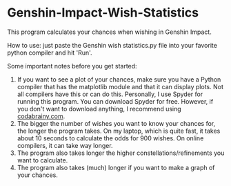 # Genshin-Impact-Wish-Statistics
This program calculates your chances when wishing in Genshin Impact.

How to use: just paste the Genshin wish statistics.py file into your favorite python compiler and hit 'Run'.

Some important notes before you get started:
1. If you want to see a plot of your chances, make sure you have a Python compiler that has the matplotlib module and that it can display plots.
   Not all compilers have this or can do this. Personally, I use Spyder for running this program. You can download Spyder for free.
   However, if you don't want to download anything, I recommend using [codabrainy.com](https://www.codabrainy.com/en/python-compiler/).
2. The bigger the number of wishes you want to know your chances for, the longer the program takes.
   On my laptop, which is quite fast, it takes about 10 seconds to calculate the odds for 900 wishes.
   On online compilers, it can take way longer.
3. The program also takes longer the higher constellations/refinements you want to calculate.
4. The program also takes (much) longer if you want to make a graph of your chances.
